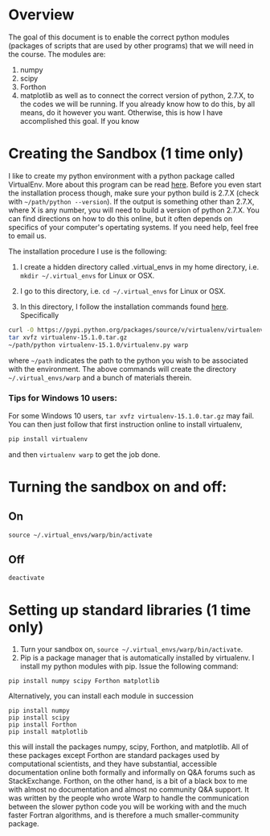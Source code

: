# Overview
The goal of this document is to enable the correct python modules (packages of scripts that are used by other programs) that we will need in the course.  The modules are:
1. numpy
2. scipy
3. Forthon
4. matplotlib
as well as to connect the correct version of python, 2.7.X, to the codes we will be running.  If you already know how to do this, by all means, do it however you want.  Otherwise, this is how I have accomplished this goal.
If you know 

# Creating the Sandbox (1 time only)  

I like to create my python environment with a python package called VirtualEnv. More about this program can be read [here](https://virtualenv.pypa.io/en/stable/).  Before you even start the installation process though, make sure your python build is 2.7.X (check with `~/path/python --version`).  If the output is something other than 2.7.X, where X is any number, you will need to build a version of python 2.7.X.  You can find directions on how to do this online, but it often depends on specifics of your computer's opertating systems.  If you need help, feel free to email us.

The installation procedure I use is the following:

1. I create a hidden directory called .virtual_envs in my home directory, i.e. `mkdir ~/.virtual_envs` for Linux or OSX.

2.  I go to this directory, i.e. `cd ~/.virtual_envs` for Linux or OSX.

3.  In this directory, I follow the installation commands found [here](https://virtualenv.pypa.io/en/stable/installation/).
Specifically
```bash
curl -O https://pypi.python.org/packages/source/v/virtualenv/virtualenv-15.1.0.tar.gz
tar xvfz virtualenv-15.1.0.tar.gz
~/path/python virtualenv-15.1.0/virtualenv.py warp
```

where `~/path` indicates the path to the python you wish to be associated with the environment.  The above commands will create the directory `~/.virtual_envs/warp` and a bunch of materials therein.

### Tips for Windows 10 users:
For some Windows 10 users, `tar xvfz virtualenv-15.1.0.tar.gz` may fail. You can then just follow that first instruction online to install virtualenv,
```bash
pip install virtualenv
```
and then `virtualenv warp` to get the job done.

# Turning the sandbox on and off:
  ## On 
  ```source ~/.virtual_envs/warp/bin/activate```  
  ## Off 
  ```deactivate``` 

# Setting up standard libraries (1 time only)
1.  Turn your sandbox on, `source ~/.virtual_envs/warp/bin/activate`.
2.  Pip is a package manager that is automatically installed by virtualenv.  I install my python modules with pip.  Issue the following command:

```
pip install numpy scipy Forthon matplotlib
```

Alternatively, you can install each module in succession
```
pip install numpy
pip install scipy
pip install Forthon
pip install matplotlib
```
this will install the packages numpy, scipy, Forthon, and matplotlib.  All of these packages except Forthon are standard packages used by computational scientists, and they have substantial, accessible documentation online both formally and informally on Q&A forums such as StackExchange.  Forthon, on the other hand, is a bit of a black box to me with almost no documentation and almost no community Q&A support.  It was written by the people who wrote Warp to handle the communication between the slower python code you will be working with and the much faster Fortran algorithms, and is therefore a much smaller-community package.
